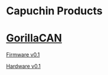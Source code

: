 # Capuchin Products

# [GorillaCAN](/gorilla_can.md)

[Firmware v0.1](/gorilla_can/firmware_v0.1.md)

[Hardware v0.1](/gorilla_can/GorillaCAN%20Datasheet%20-%20Hardware%20v0.1%20-%20Rev%20A.pdf)
